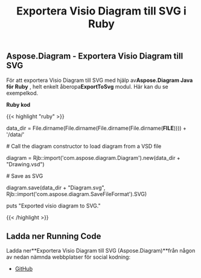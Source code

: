 ﻿---
title: Exportera Visio Diagram till SVG i Ruby
type: docs
weight: 50
url: /sv/java/export-visio-diagram-to-svg-in-ruby/
---
## **Aspose.Diagram - Exportera Visio Diagram till SVG**
 För att exportera Visio Diagram till SVG med hjälp av**Aspose.Diagram Java för Ruby** , helt enkelt åberopa**ExportToSvg** modul. Här kan du se exempelkod.

**Ruby kod**

{{< highlight "ruby" >}}

 data_dir = File.dirname(File.dirname(File.dirname(File.dirname(__FILE__)))) + '/data/'

\# Call the diagram constructor to load diagram from a VSD file

diagram = Rjb::import('com.aspose.diagram.Diagram').new(data_dir + "Drawing.vsd")

\# Save as SVG

diagram.save(data_dir + "Diagram.svg", Rjb::import('com.aspose.diagram.SaveFileFormat').SVG)

puts "Exported visio diagram to SVG."

{{< /highlight >}}
## **Ladda ner Running Code**
 Ladda ner**Exportera Visio Diagram till SVG (Aspose.Diagram)**från någon av nedan nämnda webbplatser för social kodning:

- [GitHub](https://github.com/asposediagram/Aspose.Diagram-for-Java/blob/master/Plugins/Aspose_Diagram_Java_for_Ruby/lib/asposediagramjava/Export/exporttosvg.rb)
